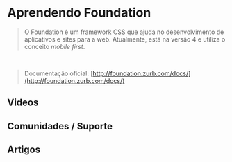 # Aprendendo Foundation

> O Foundation é um framework CSS que ajuda no desenvolvimento de aplicativos e sites para a web. Atualmente, está na versão 4 e utiliza o conceito *mobile first*.

<br>

> Documentação oficial: [http://foundation.zurb.com/docs/](http://foundation.zurb.com/docs/)

## Videos

## Comunidades / Suporte

## Artigos